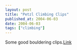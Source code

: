 ```yaml
---
layout: post
title: "Petzl Climbing Clips"
published_at: 2004-06-03
date: 2004-06-03
tags: ["climbing"]
---
```


Some good bouldering clips.[Link](http://www.petzl.com/petzl/frontoffice/Sport/static/Video/all_videos/climbing_videos.htm)  
